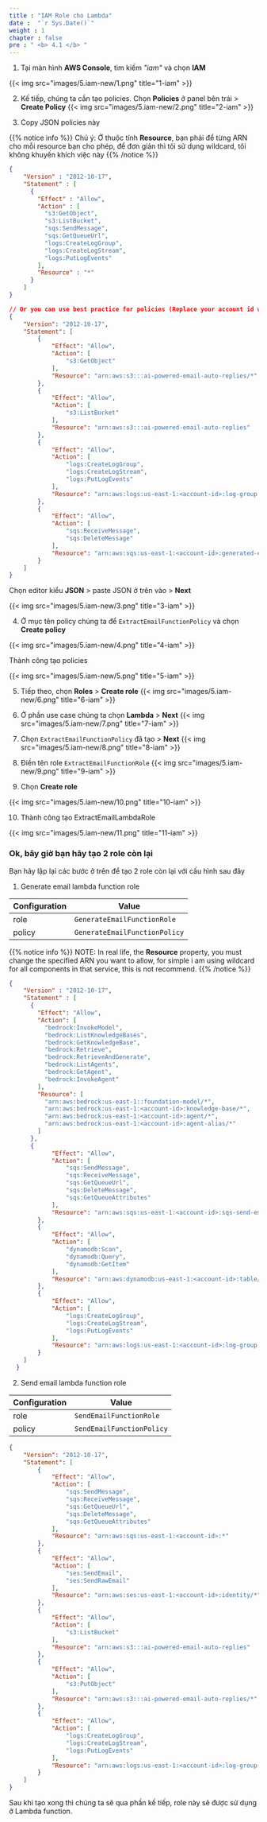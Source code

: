```yaml
---
title : "IAM Role cho Lambda"
date :  "`r Sys.Date()`" 
weight : 1
chapter : false
pre : " <b> 4.1 </b> "
---
```


1. Tại màn hình **AWS Console**, tìm kiếm *"iam"* và chọn **IAM**

{{< img src="images/5.iam-new/1.png" title="1-iam" >}}

2. Kế tiếp, chúng ta cần tạo policies. Chọn **Policies** ở panel bên trái > **Create Policy**
{{< img src="images/5.iam-new/2.png" title="2-iam" >}}

3. Copy JSON policies này

{{% notice info %}}
Chú ý: Ở thuộc tính **Resource**, bạn phải để từng ARN cho mỗi resource bạn cho phép, để đơn giản thì tôi sử dụng wildcard, tôi không khuyến khích việc này
{{% /notice %}}

```json
{
    "Version" : "2012-10-17",
    "Statement" : [
      {
        "Effect" : "Allow",
        "Action" : [
          "s3:GetObject",
          "s3:ListBucket",
          "sqs:SendMessage",
          "sqs:GetQueueUrl",
          "logs:CreateLogGroup",
          "logs:CreateLogStream",
          "logs:PutLogEvents"
        ],
        "Resource" : "*"
      }
    ]
}

// Or you can use best practice for policies (Replace your account id with <account-id>)
{
    "Version": "2012-10-17",
    "Statement": [
        {
            "Effect": "Allow",
            "Action": [
                "s3:GetObject"
            ],
            "Resource": "arn:aws:s3:::ai-powered-email-auto-replies/*"
        },
        {
            "Effect": "Allow",
            "Action": [
                "s3:ListBucket"
            ],
            "Resource": "arn:aws:s3:::ai-powered-email-auto-replies"
        },
        {
            "Effect": "Allow",
            "Action": [
                "logs:CreateLogGroup",
                "logs:CreateLogStream",
                "logs:PutLogEvents"
            ],
            "Resource": "arn:aws:logs:us-east-1:<account-id>:log-group:/aws/lambda/ExtractEmailLambda:*"
        },
        {
            "Effect": "Allow",
            "Action": [
                "sqs:ReceiveMessage",
                "sqs:DeleteMessage"
            ],
            "Resource": "arn:aws:sqs:us-east-1:<account-id>:generated-email-queue"
        }
    ]
}
```
Chọn editor kiểu **JSON** > paste JSON ở trên vào > **Next**

{{< img src="images/5.iam-new/3.png" title="3-iam" >}}

4. Ở mục tên policy chúng ta để `ExtractEmailFunctionPolicy` và chọn **Create policy**

{{< img src="images/5.iam-new/4.png" title="4-iam" >}}

Thành công tạo policies

{{< img src="images/5.iam-new/5.png" title="5-iam" >}}

5. Tiếp theo, chọn **Roles** > **Create role**
{{< img src="images/5.iam-new/6.png" title="6-iam" >}}

6. Ở phần use case chúng ta chọn **Lambda** > **Next**
{{< img src="images/5.iam-new/7.png" title="7-iam" >}}

7. Chọn `ExtractEmailFunctionPolicy` đã tạo > **Next**
{{< img src="images/5.iam-new/8.png" title="8-iam" >}}

8. Điền tên role `ExtractEmailFunctionRole` 
{{< img src="images/5.iam-new/9.png" title="9-iam" >}}

9. Chọn **Create role**

{{< img src="images/5.iam-new/10.png" title="10-iam" >}}

10. Thành công tạo ExtractEmailLambdaRole

{{< img src="images/5.iam-new/11.png" title="11-iam" >}}

### Ok, bây giờ bạn hãy tạo 2 role còn lại

Bạn hãy lập lại các bước ở trên để tạo 2 role còn lại với cấu hình sau đây

1. Generate email lambda function role

| Configuration | Value                         |
| ------------- | ----------------------------- |
| role          | `GenerateEmailFunctionRole`   |
| policy        | `GenerateEmailFunctionPolicy` |

{{% notice info %}}
NOTE: In real life, the **Resource** property, you must change the specified ARN you want to allow, for simple i am using wildcard for all components in that service, this is not recommend.
{{% /notice %}}

```json
{
    "Version" : "2012-10-17",
    "Statement" : [
      {
        "Effect": "Allow",
        "Action": [
          "bedrock:InvokeModel",
          "bedrock:ListKnowledgeBases", 
          "bedrock:GetKnowledgeBase",
          "bedrock:Retrieve",
          "bedrock:RetrieveAndGenerate",
          "bedrock:ListAgents",
          "bedrock:GetAgent",
          "bedrock:InvokeAgent"
        ],
        "Resource": [
          "arn:aws:bedrock:us-east-1::foundation-model/*",
          "arn:aws:bedrock:us-east-1:<account-id>:knowledge-base/*",
          "arn:aws:bedrock:us-east-1:<account-id>:agent/*",
          "arn:aws:bedrock:us-east-1:<account-id>:agent-alias/*"
        ]
      },
      {
            "Effect": "Allow",
            "Action": [
                "sqs:SendMessage",
                "sqs:ReceiveMessage",
                "sqs:GetQueueUrl",
                "sqs:DeleteMessage",
                "sqs:GetQueueAttributes"
            ],
            "Resource": "arn:aws:sqs:us-east-1:<account-id>:sqs-send-email-to-customer-queue"
        },
        {
            "Effect": "Allow",
            "Action": [
                "dynamodb:Scan", 
                "dynamodb:Query",
                "dynamodb:GetItem"
            ],
            "Resource": "arn:aws:dynamodb:us-east-1:<account-id>:table/*"
        },
        {
            "Effect": "Allow",
            "Action": [
                "logs:CreateLogGroup",
                "logs:CreateLogStream",
                "logs:PutLogEvents"
            ],
            "Resource": "arn:aws:logs:us-east-1:<account-id>:log-group:/aws/lambda/GenerateEmailLambda:*"
        }
    ]
  }
```

2. Send email lambda function role

| Configuration | Value                     |
| ------------- | ------------------------- |
| role          | `SendEmailFunctionRole`   |
| policy        | `SendEmailFunctionPolicy` |

```json
{
    "Version": "2012-10-17",
    "Statement": [
        {
            "Effect": "Allow", 
            "Action": [
                "sqs:SendMessage",
                "sqs:ReceiveMessage",
                "sqs:GetQueueUrl",
                "sqs:DeleteMessage",
                "sqs:GetQueueAttributes"
            ],
            "Resource": "arn:aws:sqs:us-east-1:<account-id>:*"
        },
        {
            "Effect": "Allow",
            "Action": [
                "ses:SendEmail",
                "ses:SendRawEmail"
            ],
            "Resource": "arn:aws:ses:us-east-1:<account-id>:identity/*"
        },
        {
            "Effect": "Allow",
            "Action": [
                "s3:ListBucket"
            ],
            "Resource": "arn:aws:s3:::ai-powered-email-auto-replies"
        },
        {
            "Effect": "Allow",
            "Action": [
                "s3:PutObject"
            ],
            "Resource": "arn:aws:s3:::ai-powered-email-auto-replies/*"
        },
        {
            "Effect": "Allow",
            "Action": [
                "logs:CreateLogGroup",
                "logs:CreateLogStream",
                "logs:PutLogEvents"
            ],
            "Resource": "arn:aws:logs:us-east-1:<account-id>:log-group:/aws/lambda/GenerateEmailLambda:*"
        }
    ]
}
```

Sau khi tạo xong thì chúng ta sẽ qua phần kế tiếp, role này sẽ được sử dụng ở Lambda function.